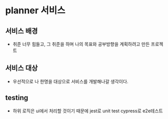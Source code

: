 # planner 서비스

## 서비스 배경

- 취준 너무 힘들고, 그 취준을 하며 나의 목표와 공부방향을 계획하려고 만든 프로젝트

## 서비스 대상

- 우선적으로 나 한명을 대상으로 서비스를 개발해나갈 생각이다.

## testing

- 하위 로직은 ui에서 처리할 것이기 때문에 jest로 unit test cypress로 e2e테스트
